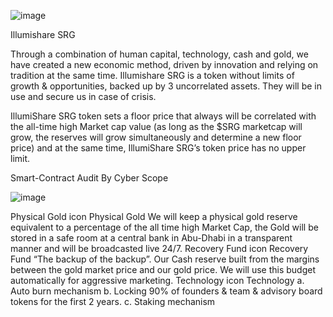 ![image](https://user-images.githubusercontent.com/98988595/190666118-6fb5c08a-bdc4-4326-9a27-6b9e31ddbda8.png)






Illumishare SRG




Through a combination of human capital, technology, cash and gold, we have created a new economic method, driven by innovation and relying on tradition at the same time. Illumishare SRG is a token without limits of growth &amp; opportunities, backed up by 3 uncorrelated assets. They will be in use and secure us in case of crisis.  

IllumiShare SRG token sets a floor price that always will be correlated with the all-time high Market cap value (as long as the $SRG marketcap will grow, the reserves will grow simultaneously and determine a new floor price) and at the same time, IllumiShare SRG’s token price has no upper limit.

Smart-Contract Audit By
Cyber Scope 


![image](https://user-images.githubusercontent.com/98988595/190665867-a885cfcd-2d41-4a40-9c1d-b289ec6662c8.png)






Physical Gold icon
Physical Gold
We will keep a physical gold reserve equivalent to a percentage of the all time high Market Cap, the Gold will be stored in a safe room at a central bank in Abu-Dhabi in a transparent manner and will be broadcasted live 24/7.
Recovery Fund icon
Recovery Fund
“The backup of the backup”. Our Cash reserve built from the margins between the gold market price and our gold price. We will use this budget automatically for aggressive marketing.
Technology icon
Technology
a. Auto burn mechanism
b. Locking 90% of founders & team & advisory board tokens for the first 2 years.
c. Staking mechanism
